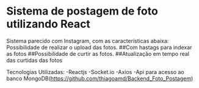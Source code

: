 # Sistema de postagem de foto utilizando React
Sistema parecido com Instagram, com as características abaixa:
<br>Possibilidade de realizar o upload das fotos.
##Com hastags para indexar as fotos
##Possibilidade de curtir as fotos.
##Atualização em tempo real das curtidas das fotos

Tecnologias Utilizadas:
-Reactjs
-Socket.io
-Axios
-Api para acesso ao banco MongoDB(https://github.com/thiagoamd/Backend_Foto_Postagem)
